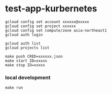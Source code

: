 # test-app-kurbernetes
```shell
gcloud config set account xxxxxx@xxxxx
gcloud config set project xxxxxx
gcloud config set compute/zone asia-northeast1
gcloud auth login

gcloud auth list
gcloud projects list

make push CRED=xxxxxx.json
make start ID=xxxxx
make stop ID=xxxxx
```

### local development
```shell
make run
```
